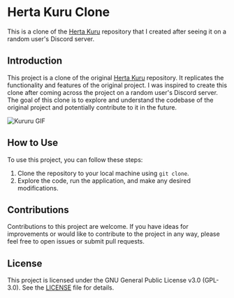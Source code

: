 # Herta Kuru Clone

This is a clone of the [Herta Kuru](https://github.com/duiqt/herta_kuru) repository that I created after seeing it on a random user's Discord server.

## Introduction

This project is a clone of the original [Herta Kuru](https://github.com/duiqt/herta_kuru) repository. It replicates the functionality and features of the original project. I was inspired to create this clone after coming across the project on a random user's Discord server. The goal of this clone is to explore and understand the codebase of the original project and potentially contribute to it in the future.

![Kururu GIF](https://media.tenor.com/YSHdPP-LR1cAAAAi/star-rail-kuru.gif)

## How to Use

To use this project, you can follow these steps:

1. Clone the repository to your local machine using `git clone`.
2. Explore the code, run the application, and make any desired modifications.

## Contributions

Contributions to this project are welcome. If you have ideas for improvements or would like to contribute to the project in any way, please feel free to open issues or submit pull requests.

## License

This project is licensed under the GNU General Public License v3.0 (GPL-3.0). See the [LICENSE](LICENSE) file for details.
